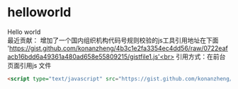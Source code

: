 helloworld
==========

Hello world<br>
最近贡献：
  增加了一个国内组织机构代码号规则校验的js工具引用地址在下面<br>
  'https://gist.github.com/konanzheng/4b3c1e2fa3354ec4dd56/raw/0722eafacb16bdd6a49361a480ad658e55809215/gistfile1.js'<br>
  引用方式：在前台页面引用js 文件
  ```html
  <script type="text/javascript" src="https://gist.github.com/konanzheng/4b3c1e2fa3354ec4dd56/raw/ca73eb56ab00f8a623d67c50840eb7abe244e6e5/gistfile1.js"></script>
  ```
  
